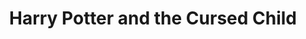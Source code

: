 ---
title: Harry Potter and the Cursed Child
poster: /assets/uploads/harry.jpg
header: ''
description: The eighth story in the Harry Potter series arrives on Broadway!
theater: Lyric Theatre
preview: '2018-03-16'
opening: '2018-04-22'
closing: ''
tonyaward: true
criticspick: true
trailer: 'https://www.youtube.com/watch?v=2R4gKN-YCz0'
website: 'https://www.harrypottertheplay.com/us/'
tickets:
  - highlight: true
    info: >-
      https://www.todaytix.com/x/nyc/shows/8728-harry-potter-and-the-cursed-child
    title: $40 Lottery
    type: digitalLottery
  - highlight: false
    info: 'https://www.harrypottertheplay.com/us/ticket-info/'
    title: $95-$250
    type: regular
---